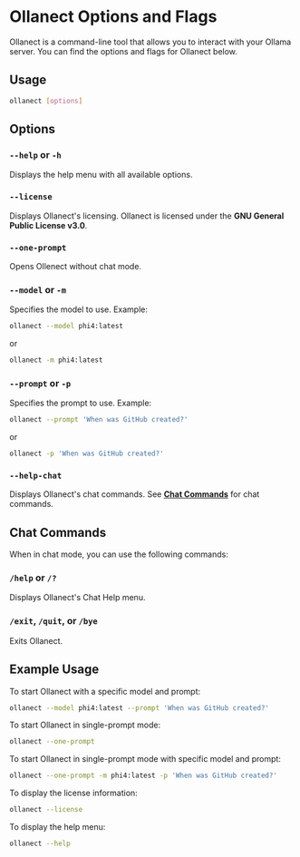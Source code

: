# Ollanect Options and Flags

Ollanect is a command-line tool that allows you to interact with your Ollama server. You can find the options and flags for Ollanect below.

## Usage

```sh
ollanect [options]
```

## Options

### `--help` or `-h`
Displays the help menu with all available options.

### `--license`
Displays Ollanect's licensing. Ollanect is licensed under the **GNU General Public License v3.0**.

### `--one-prompt`
Opens Ollenect without chat mode.

### `--model` or `-m`
Specifies the model to use. Example:
```sh
ollanect --model phi4:latest
```
or
```sh
ollanect -m phi4:latest
```

### `--prompt` or `-p`
Specifies the prompt to use. Example:
```sh
ollanect --prompt 'When was GitHub created?'
```
or
```sh
ollanect -p 'When was GitHub created?'
```

### `--help-chat`
Displays Ollanect's chat commands. See [**Chat Commands**](#chat-commands) for chat commands.

## Chat Commands

When in chat mode, you can use the following commands:

### `/help` or `/?`
Displays Ollanect's Chat Help menu.

### `/exit`, `/quit`, or `/bye`
Exits Ollanect.

## Example Usage

To start Ollanect with a specific model and prompt:
```sh
ollanect --model phi4:latest --prompt 'When was GitHub created?'
```

To start Ollanect in single-prompt mode:
```sh
ollanect --one-prompt
```

To start Ollanect in single-prompt mode with specific model and prompt:
```sh
ollanect --one-prompt -m phi4:latest -p 'When was GitHub created?'
```

To display the license information:
```sh
ollanect --license
```

To display the help menu:
```sh
ollanect --help
```
